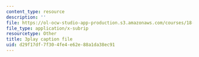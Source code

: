 ```yaml
---
content_type: resource
description: ''
file: https://ol-ocw-studio-app-production.s3.amazonaws.com/courses/18-06sc-linear-algebra-fall-2011/d29f17df7f304fe4e62e88a1da38ec91_lpnY5QVjU5w.srt
file_type: application/x-subrip
resourcetype: Other
title: 3play caption file
uid: d29f17df-7f30-4fe4-e62e-88a1da38ec91
---
```

